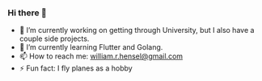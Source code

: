 ### Hi there 👋


- 🔭 I’m currently working on getting through University, but I also have a couple side projects.
- 🌱 I’m currently learning Flutter and Golang.
- 📫 How to reach me: william.r.hensel@gmail.com
- ⚡ Fun fact: I fly planes as a hobby
